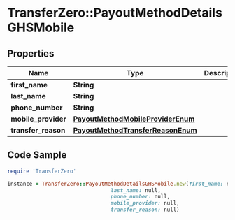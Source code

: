 # TransferZero::PayoutMethodDetailsGHSMobile

## Properties

Name | Type | Description | Notes
------------ | ------------- | ------------- | -------------
**first_name** | **String** |  | 
**last_name** | **String** |  | 
**phone_number** | **String** |  | 
**mobile_provider** | [**PayoutMethodMobileProviderEnum**](PayoutMethodMobileProviderEnum.md) |  | [optional] 
**transfer_reason** | [**PayoutMethodTransferReasonEnum**](PayoutMethodTransferReasonEnum.md) |  | [optional] 

## Code Sample

```ruby
require 'TransferZero'

instance = TransferZero::PayoutMethodDetailsGHSMobile.new(first_name: null,
                                 last_name: null,
                                 phone_number: null,
                                 mobile_provider: null,
                                 transfer_reason: null)
```



